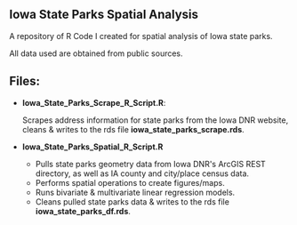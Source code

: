 ## Iowa State Parks Spatial Analysis
A repository of R Code I created for spatial analysis of Iowa state parks. 

All data used are obtained from public sources.

## Files:
* __Iowa_State_Parks_Scrape_R_Script.R__:
  
  Scrapes address information for state parks from the Iowa DNR website, cleans & writes to the rds file __iowa_state_parks_scrape.rds__.

  
* __Iowa_State_Parks_Spatial_R_Script.R__

  * Pulls state parks geometry data from Iowa DNR's ArcGIS REST directory, as well as IA county and city/place census data.
  * Performs spatial operations to create figures/maps.
  * Runs bivariate & multivariate linear regression models.
  * Cleans pulled state parks data & writes to the rds file __iowa_state_parks_df.rds__.



